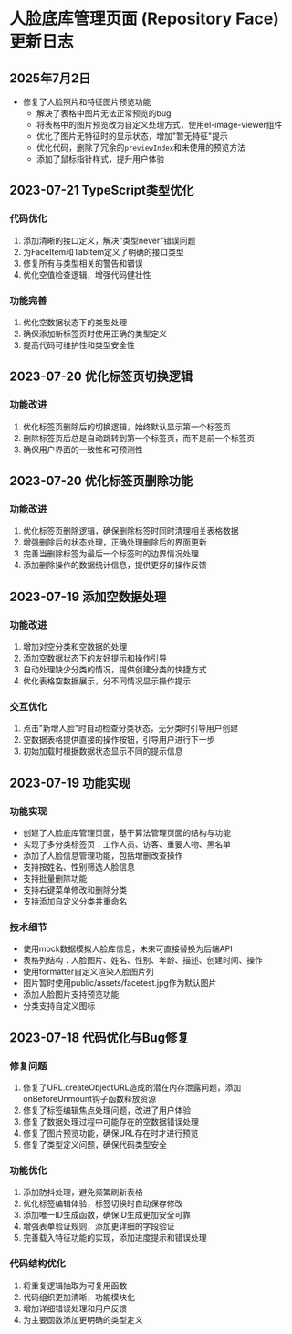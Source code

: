 # 人脸底库管理页面 (Repository Face) 更新日志

## 2025年7月2日
- 修复了人脸照片和特征图片预览功能
  - 解决了表格中图片无法正常预览的bug
  - 将表格中的图片预览改为自定义处理方式，使用el-image-viewer组件
  - 优化了图片无特征时的显示状态，增加"暂无特征"提示
  - 优化代码，删除了冗余的`previewIndex`和未使用的预览方法
  - 添加了鼠标指针样式，提升用户体验

## 2023-07-21 TypeScript类型优化

### 代码优化
1. 添加清晰的接口定义，解决"类型never"错误问题
2. 为FaceItem和TabItem定义了明确的接口类型
3. 修复所有与类型相关的警告和错误
4. 优化空值检查逻辑，增强代码健壮性

### 功能完善
1. 优化空数据状态下的类型处理
2. 确保添加新标签页时使用正确的类型定义
3. 提高代码可维护性和类型安全性

## 2023-07-20 优化标签页切换逻辑

### 功能改进
1. 优化标签页删除后的切换逻辑，始终默认显示第一个标签页
2. 删除标签页后总是自动跳转到第一个标签页，而不是前一个标签页
3. 确保用户界面的一致性和可预测性

## 2023-07-20 优化标签页删除功能

### 功能改进
1. 优化标签页删除逻辑，确保删除标签时同时清理相关表格数据
2. 增强删除后的状态处理，正确处理删除后的界面更新
3. 完善当删除标签为最后一个标签时的边界情况处理
4. 添加删除操作的数据统计信息，提供更好的操作反馈

## 2023-07-19 添加空数据处理

### 功能改进
1. 增加对空分类和空数据的处理
2. 添加空数据状态下的友好提示和操作引导
3. 自动处理缺少分类的情况，提供创建分类的快捷方式
4. 优化表格空数据展示，分不同情况显示操作提示

### 交互优化
1. 点击"新增人脸"时自动检查分类状态，无分类时引导用户创建
2. 空数据表格提供直接的操作按钮，引导用户进行下一步
3. 初始加载时根据数据状态显示不同的提示信息

## 2023-07-19 功能实现

### 功能实现
- 创建了人脸底库管理页面，基于算法管理页面的结构与功能
- 实现了多分类标签页：工作人员、访客、重要人物、黑名单
- 添加了人脸信息管理功能，包括增删改查操作
- 支持按姓名、性别筛选人脸信息
- 支持批量删除功能
- 支持右键菜单修改和删除分类
- 支持添加自定义分类并重命名

### 技术细节
- 使用mock数据模拟人脸库信息，未来可直接替换为后端API
- 表格列结构：人脸图片、姓名、性别、年龄、描述、创建时间、操作
- 使用formatter自定义渲染人脸图片列
- 图片暂时使用public/assets/facetest.jpg作为默认图片
- 添加人脸图片支持预览功能
- 分类支持自定义图标 

## 2023-07-18 代码优化与Bug修复

### 修复问题
1. 修复了URL.createObjectURL造成的潜在内存泄露问题，添加onBeforeUnmount钩子函数释放资源
2. 修复了标签编辑焦点处理问题，改进了用户体验
3. 修复了数据处理过程中可能存在的空数据错误处理
4. 修复了图片预览功能，确保URL存在时才进行预览
5. 修复了类型定义问题，确保代码类型安全

### 功能优化
1. 添加防抖处理，避免频繁刷新表格
2. 优化标签编辑体验，标签切换时自动保存修改
3. 添加唯一ID生成函数，确保ID生成更加安全可靠
4. 增强表单验证规则，添加更详细的字段验证
5. 完善载入特征功能的实现，添加进度提示和错误处理

### 代码结构优化
1. 将重复逻辑抽取为可复用函数
2. 代码组织更加清晰，功能模块化
3. 增加详细错误处理和用户反馈
4. 为主要函数添加更明确的类型定义 